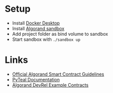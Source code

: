 # Setup

* Install [Docker Desktop](https://www.docker.com/products/docker-desktop)
* Install [Algorand sandbox](https://github.com/algorand/sandbox)
* Add project folder as bind volume to sandbox
* Start sandbox with `./sandbox up`

# Links

* [Official Algorand Smart Contract Guidelines](https://developer.algorand.org/docs/get-details/dapps/avm/teal/guidelines/)
* [PyTeal Documentation](https://pyteal.readthedocs.io/en/latest/index.html)
* [Algorand DevRel Example Contracts](https://github.com/algorand/smart-contracts)
